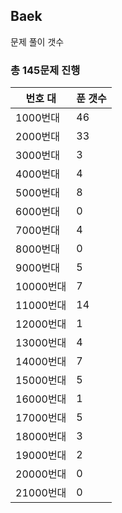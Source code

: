 ## Baek

문제 풀이 갯수

### 총 145문제 진행

번호 대 | 푼 갯수
--------- | -------
1000번대 | 46
2000번대 | 33
3000번대 | 3
4000번대 | 4
5000번대 | 8
6000번대 | 0
7000번대 | 4
8000번대 | 0
9000번대 | 5
10000번대 | 7
11000번대 | 14
12000번대 | 1
13000번대 | 4
14000번대 | 7
15000번대 | 5
16000번대 | 1
17000번대 | 5
18000번대 | 3
19000번대 | 2
20000번대 | 0
21000번대 | 0

